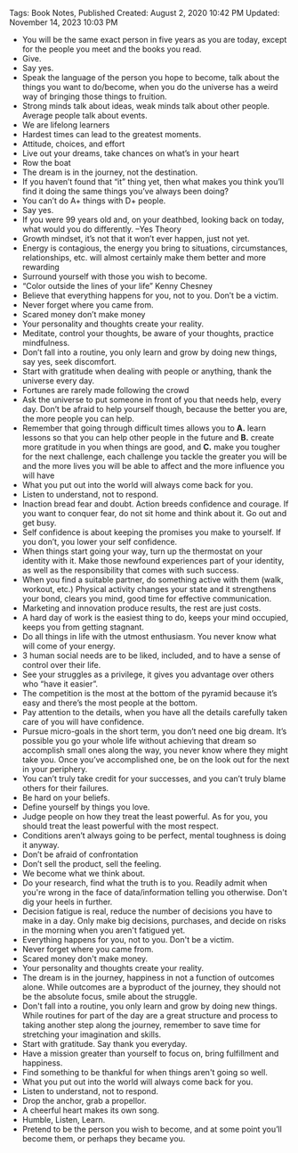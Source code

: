 Tags: Book Notes, Published
Created: August 2, 2020 10:42 PM
Updated: November 14, 2023 10:03 PM

- You will be the same exact person in five years as you are today, except for the people you meet and the books you read.
- Give.
- Say yes.
- Speak the language of the person you hope to become, talk about the things you want to do/become, when you do the universe has a weird way of bringing those things to fruition.
- Strong minds talk about ideas, weak minds talk about other people. Average people talk about events.
- We are lifelong learners
- Hardest times can lead to the greatest moments.
- Attitude, choices, and effort
- Live out your dreams, take chances on what’s in your heart
- Row the boat
- The dream is in the journey, not the destination.
- If you haven’t found that “it” thing yet, then what makes you think you’ll find it doing the same things you’ve always been doing?
- You can’t do A+ things with D+ people.
- Say yes.
- If you were 99 years old and, on your deathbed, looking back on today, what would you do differently. –Yes Theory
- Growth mindset, it’s not that it won’t ever happen, just not yet.
- Energy is contagious, the energy you bring to situations, circumstances, relationships, etc. will almost certainly make them better and more rewarding
- Surround yourself with those you wish to become.
- “Color outside the lines of your life” Kenny Chesney
- Believe that everything happens for you, not to you. Don’t be a victim.
- Never forget where you came from.
- Scared money don’t make money
- Your personality and thoughts create your reality.
- Meditate, control your thoughts, be aware of your thoughts, practice mindfulness.
- Don’t fall into a routine, you only learn and grow by doing new things, say yes, seek discomfort.
- Start with gratitude when dealing with people or anything, thank the universe every day.
- Fortunes are rarely made following the crowd
- Ask the universe to put someone in front of you that needs help, every day. Don’t be afraid to help yourself though, because the better you are, the more people you can help.
- Remember that going through difficult times allows you to **A.** learn lessons so that you can help other people in the future and **B.** create more gratitude in you when things are good, and **C.** make you tougher for the next challenge, each challenge you tackle the greater you will be and the more lives you will be able to affect and the more influence you will have
- What you put out into the world will always come back for you.
- Listen to understand, not to respond.
- Inaction bread fear and doubt. Action breeds confidence and courage. If you want to conquer fear, do not sit home and think about it. Go out and get busy.
- Self confidence is about keeping the promises you make to yourself. If you don’t, you lower your self confidence.
- When things start going your way, turn up the thermostat on your identity with it. Make those newfound experiences part of your identity, as well as the responsibility that comes with such success.
- When you find a suitable partner, do something active with them (walk, workout, etc.) Physical activity changes your state and it strengthens your bond, clears you mind, good time for effective communication.
- Marketing and innovation produce results, the rest are just costs.
- A hard day of work is the easiest thing to do, keeps your mind occupied, keeps you from getting stagnant.
- Do all things in life with the utmost enthusiasm. You never know what will come of your energy.
- 3 human social needs are to be liked, included, and to have a sense of control over their life.
- See your struggles as a privilege, it gives you advantage over others who “have it easier”.
- The competition is the most at the bottom of the pyramid because it’s easy and there’s the most people at the bottom.
- Pay attention to the details, when you have all the details carefully taken care of you will have confidence.
- Pursue micro-goals in the short term, you don’t need one big dream. It’s possible you go your whole life without achieving that dream so accomplish small ones along the way, you never know where they might take you. Once you’ve accomplished one, be on the look out for the next in your periphery.
- You can’t truly take credit for your successes, and you can’t truly blame others for their failures.
- Be hard on your beliefs.
- Define yourself by things you love.
- Judge people on how they treat the least powerful. As for you, you should treat the least powerful with the most respect.
- Conditions aren’t always going to be perfect, mental toughness is doing it anyway.
- Don’t be afraid of confrontation
- Don’t sell the product, sell the feeling.
- We become what we think about.
- Do your research, find what the truth is to you. Readily admit when you're wrong in the face of data/information telling you otherwise. Don't dig your heels in further.
- Decision fatigue is real, reduce the number of decisions you have to make in a day. Only make big decisions, purchases, and decide on risks in the morning when you aren't fatigued yet.
- Everything happens for you, not to you. Don't be a victim.
- Never forget where you came from.
- Scared money don't make money.
- Your personality and thoughts create your reality.
- The dream is in the journey, happiness in not a function of outcomes alone. While outcomes are a byproduct of the journey, they should not be the absolute focus, smile about the struggle.
- Don't fall into a routine, you only learn and grow by doing new things. While routines for part of the day are a great structure and process to taking another step along the journey, remember to save time for stretching your imagination and skills.
- Start with gratitude. Say thank you everyday.
- Have a mission greater than yourself to focus on, bring fulfillment and happiness.
- Find something to be thankful for when things aren't going so well.
- What you put out into the world will always come back for you.
- Listen to understand, not to respond.
- Drop the anchor, grab a propellor.
- A cheerful heart makes its own song.
- Humble, Listen, Learn.
- Pretend to be the person you wish to become, and at some point you’ll become them, or perhaps they became you.